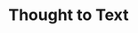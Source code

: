 ---
layout: page
title: Thought to Text
description: Using LLMs to decode thoughts represented as fMRI signals.
img: assets/img/thought2text.jpg
redirect: https://github.com/pranavchitale/Thought2Text
importance: 1
category: course
---